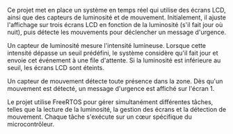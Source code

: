 Ce projet met en place un système en temps réel qui utilise des écrans LCD,
ainsi que des capteurs de luminosité et de mouvement. Initialement, il ajuste l'affichage sur trois écrans LCD en fonction de la luminosité (s'il fait jour où nuit), puis détecte les mouvements pour déclencher un message d'urgence.

Un capteur de luminosité mesure l'intensité lumineuse. Lorsque cette intensité dépasse un seuil prédéfini, le système considère qu'il fait jour et envoie cet événement à une file d'attente. Si la luminosité est inférieure au seuil, les écrans LCD sont éteints.

Un capteur de mouvement détecte toute présence dans la zone. Dès qu'un mouvement est détecté, un message d'urgence est affiché sur l'écran 1.

Le projet utilise FreeRTOS pour gérer simultanément différentes tâches, telles que la lecture de la luminosité, la gestion des écrans et la détection de mouvement. Chaque tâche s'exécute sur un cœur spécifique du microcontrôleur.
